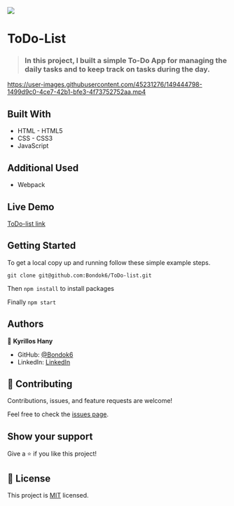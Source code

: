 ![](https://img.shields.io/badge/Microverse-blueviolet)

# ToDo-List

> ### In this project, I built a simple To-Do App for managing the daily tasks and to keep track on tasks during the day.


https://user-images.githubusercontent.com/45231276/149444798-1499d9c0-4ce7-42b1-bfe3-4f73752752aa.mp4


## Built With

- HTML - HTML5
- CSS - CSS3
- JavaScript

## Additional Used

- Webpack

## Live Demo

[ToDo-list link](https://bondok6.github.io/ToDo-List/)

## Getting Started

To get a local copy up and running follow these simple example steps.

`git clone git@github.com:Bondok6/ToDo-list.git`

Then `npm install` to install packages

Finally `npm start`

## Authors

👤 **Kyrillos Hany**

- GitHub: [@Bondok6](https://github.com/Bondok6)
- LinkedIn: [LinkedIn](https://linkedin.com/in/linkedinhandle)

## 🤝 Contributing

Contributions, issues, and feature requests are welcome!

Feel free to check the [issues page](../../issues/).

## Show your support

Give a ⭐️ if you like this project!

## 📝 License

This project is [MIT](./MIT.md) licensed.
